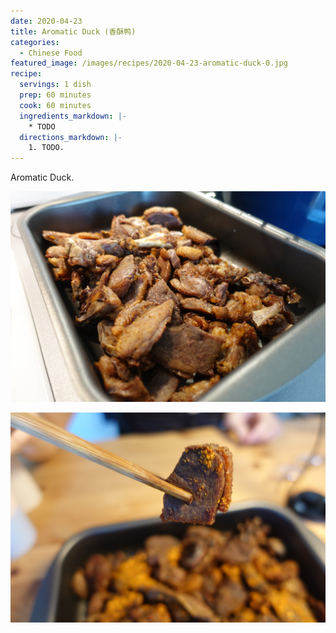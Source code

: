 ```yaml
---
date: 2020-04-23
title: Aromatic Duck (香酥鸭)
categories:
  - Chinese Food
featured_image: /images/recipes/2020-04-23-aromatic-duck-0.jpg
recipe:
  servings: 1 dish
  prep: 60 minutes
  cook: 60 minutes
  ingredients_markdown: |-
    * TODO
  directions_markdown: |-
    1. TODO.
---
```

Aromatic Duck.

![pic](/images/recipes/2020-04-23-aromatic-duck-1.jpg)

![pic](/images/recipes/2020-04-23-aromatic-duck-2.jpg)